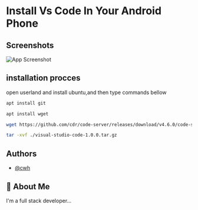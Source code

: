 
# Install Vs Code In Your Android Phone


## Screenshots

![App Screenshot](https://via.placeholder.com/468x300?text=App+Screenshot+Here)


## installation procces

 





open userland and install ubuntu,and then type commands bellow


```bash
apt install git
```
```bash
apt install wget

``` 
```bash
wget https://github.com/cdr/code-server/releases/download/v4.6.0/code-server-4.6.0-linux-arm64.tar.gz
```
```bash
tar -xvf ./visual-studio-code-1.0.0.tar.gz
```
## Authors

- [@cwh](https://github.com/Raka1818/visual-studio-code)


## 🚀 About Me
I'm a full stack developer...

